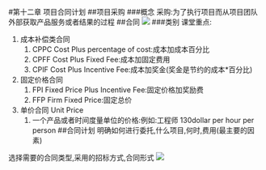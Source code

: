 #第十二章 项目合同计划 
##项目采购
###概念
采购:为了执行项目而从项目团队外部获取产品服务或者结果的过程
##合同
![](http://i.imgur.com/koup8wj.png)
###类别
课堂重点:

1. 成本补偿类合同
	1. CPPC Cost Plus percentage of cost:成本加成本百分比
	2. CPFF Cost Plus Fixed Fee:成本加固定费用
	3. CPIF Cost Plus Incentive Fee:成本加奖金(奖金是节约的成本*百分比)
2.  固定价格合同
	1.  FPI Fixed Price Plus Incentive Fee:固定价格加奖励费
	2.  FFP Firm Fixed Price:固定总价
3. 单价合同 Unit Price
	1. 一个产品或者时间度量单位的价格:例如:工程师 130dollar per hour per person
##合同计划
明确如何进行委托,什么项目,何时,费用(最主要的因素)

选择需要的合同类型,采用的招标方式,合同形式
![](http://i.imgur.com/qHJptpE.png)